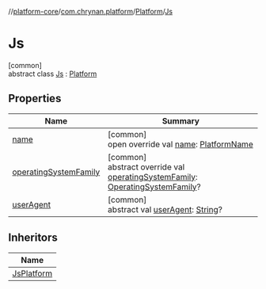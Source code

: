 //[platform-core](../../../../index.md)/[com.chrynan.platform](../../index.md)/[Platform](../index.md)/[Js](index.md)

# Js

[common]\
abstract class [Js](index.md) : [Platform](../index.md)

## Properties

| Name | Summary |
|---|---|
| [name](name.md) | [common]<br>open override val [name](name.md): [PlatformName](../../-platform-name/index.md) |
| [operatingSystemFamily](operating-system-family.md) | [common]<br>abstract override val [operatingSystemFamily](operating-system-family.md): [OperatingSystemFamily](../../-operating-system-family/index.md)? |
| [userAgent](user-agent.md) | [common]<br>abstract val [userAgent](user-agent.md): [String](https://kotlinlang.org/api/latest/jvm/stdlib/kotlin/-string/index.html)? |

## Inheritors

| Name |
|---|
| [JsPlatform](../../-js-platform/index.md) |

